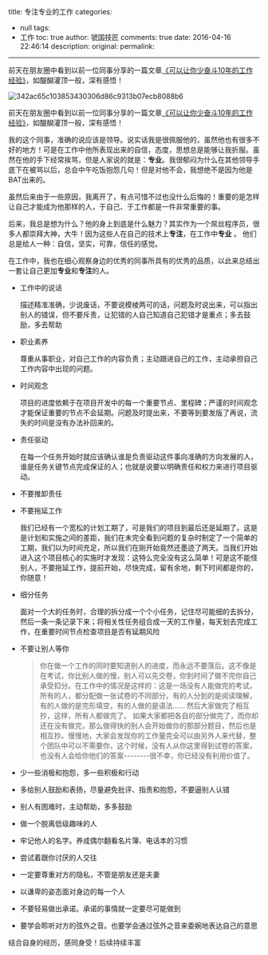 title: 专注专业的工作
categories:
  - null
tags:
  - 工作
toc: true
author: 虢国技匠
comments: true
date: 2016-04-16 22:46:14
description:
original:
permalink:
---
前天在朋友圈中看到以前一位同事分享的一篇文章[《可以让你少奋斗10年的工作经验》](https://www.douban.com/group/topic/5667071/)，如醍醐灌顶一般，深有感悟！
<!-- more -->
![342ac65c103853430306d86c9313b07ecb8088b6](https://cloud.githubusercontent.com/assets/7111495/14100672/c2180518-f5c1-11e5-9b4a-59d69850c869.jpg)


前天在朋友圈中看到以前一位同事分享的一篇文章[《可以让你少奋斗10年的工作经验》](https://www.douban.com/group/topic/5667071/)，如醍醐灌顶一般，深有感悟！


我的这个同事，准确的说应该是领导。说实话我是很佩服他的，虽然他也有很多不好的地方！可是在工作中他所表现出来的自信，态度，思想总是能够让我折服。虽然在他的手下经常挨骂，但是人家说的就是：**专业**。我很郁闷为什么在其他领导手底下在被骂以后，总会中午吃饭抱怨几句！但是对他不会，我想绝不是因为他是BAT出来的。

虽然后来由于一些原因，我离开了，有点可惜不过也没什么后悔的！重要的是怎样让自己才能成为他那样的人，于自己、于工作都是一件非常重要的事。

后来，我总是想为什么？他的身上到底是什么魅力？其实作为一个屌丝程序员，很多人都崇拜大神，大牛！因为这些人在自己的技术上**专注**，在工作中**专业** 。 他们总是给人一种：自信，坚实，可靠，信任的感觉。

在工作中，我也在细心观察身边的优秀的同事所具有的优秀的品质，以此来总结出一套让自己更加**专业**和**专注**的人。

* 工作中的说话

    描述精准准确，少说废话，不要说模棱两可的话，问题及时说出来，可以指出别人的错误，但不要斥责，让犯错的人自己知道自己犯错才是重点；多去鼓励，多去帮助

* 职业素养

    尊重从事职业，对自己工作的内容负责；主动跟进自己的工作，主动承担自己工作内容中出现的问题。

* 时间观念

    项目的进度依赖于在项目开发中的每一个重要节点、里程碑；严谨的时间观念才能保证重要的节点不会延期。问题及时提出来，不要等到要发版了再说，流失的时间是没有办法补回来的。

* 责任驱动

    在每一个任务开始时就应该确认谁是负责驱动这件事向准确的方向发展的人，谁是任务关键节点完成保证的人；也就是说要以明确责任和权力来进行项目驱动。

* 不要推卸责任

* 不要拖延工作

    我们已经有一个宽松的计划工期了，可是我们的项目到最后还是延期了。这是是计划和实施之间的差距，我们在未完全看到问题的复杂时制定了一个简单的工期，我们以为时间充足，所以我们在刚开始竟然还墨迹了两天。当我们开始进入这个项目核心的实施时才发现：这特么完全没有这么简单！可是这不能怪别人，不要拖延工作，提前开始，尽快完成，留有余地，剩下时间都是你的，你随意！

* 细分任务

    面对一个大的任务时，合理的拆分成一个个小任务，记住尽可能细的去拆分，然后一条一条记录下来；将相关性任务组合成一天的工作量，每天划去完成工作，在重要时间节点检查项目是否有延期风险

* 不要让别人等你

    > 你在做一个工作的同时要知道别人的进度，而永远不要落后。这不像是在考试，你比别人做的慢，别人可以先交卷，你到时间了做不完你自己承受扣分。在工作中的情况是这样的：这是一场没有人能做完的考试，所有的人，都分配做一张试卷的不同部分，有的人分到的是阅读理解，有的人做的是完形填空，有的人做的是语法…… 然后大家做完了相互抄，这样，所有人都做完了。 如果大家都把各自的部分做完了，而你却还在没有做完，那么做得快的别人会开始做你的那部分题目，然后也是相互抄。慢慢地，大家会发现你的工作量完全可以由另外人来代替，整个团队中可以不需要你，这个时候，没有人从你这里得到试卷的答案，也没有人会给你他们的答案--------很不幸，你已经没有利用价值了。

* 少一些消极和抱怨，多一些积极和行动

* 多给别人鼓励和表扬，尽量避免批评、指责和抱怨，不要逼别人认错

* 别人有困难时，主动帮助，多多鼓励

* 做一个脱离低级趣味的人

* 牢记他人的名字。养成偶尔翻看名片簿、电话本的习惯

* 尝试着跟你讨厌的人交往

* 一定要尊重对方的隐私，不管是朋友还是夫妻

* 以谦卑的姿态面对身边的每一个人

* 不要轻易做出承诺。承诺的事情就一定要尽可能做到

* 要学会聆听对方的弦外之音。也要学会通过弦外之音来委婉地表达自己的意思

结合自身的经历，感同身受！后续持续丰富
